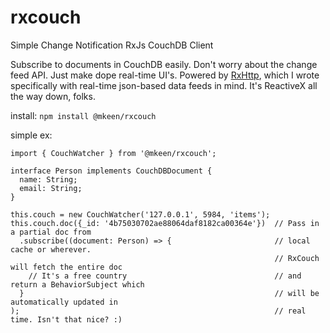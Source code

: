 # rxcouch
Simple Change Notification RxJs CouchDB Client

Subscribe to documents in CouchDB easily. Don't worry about the change feed API. Just make dope real-time UI's. Powered by [RxHttp](https://github.com/mkeen/rxhttp), which I wrote specifically with real-time json-based data feeds in mind. It's ReactiveX all the way down, folks.

install: `npm install @mkeen/rxcouch`

simple ex: 

```
import { CouchWatcher } from '@mkeen/rxcouch';

interface Person implements CouchDBDocument {
  name: String;
  email: String;
}

this.couch = new CouchWatcher('127.0.0.1', 5984, 'items');
this.couch.doc({_id: '4b75030702ae88064daf8182ca00364e'})  // Pass in a partial doc from
  .subscribe((document: Person) => {                       // local cache or wherever.
                                                           // RxCouch will fetch the entire doc
    // It's a free country                                 // and return a BehaviorSubject which
  }                                                        // will be automatically updated in
);                                                         // real time. Isn't that nice? :)
